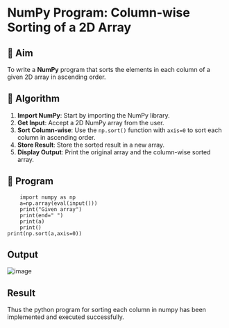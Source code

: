# NumPy Program: Column-wise Sorting of a 2D Array

## 🎯 Aim
To write a **NumPy** program that sorts the elements in each column of a given 2D array in ascending order.

## 🧠 Algorithm

1. **Import NumPy**: Start by importing the NumPy library.
2. **Get Input**: Accept a 2D NumPy array from the user.
3. **Sort Column-wise**: Use the `np.sort()` function with `axis=0` to sort each column in ascending order.
4. **Store Result**: Store the sorted result in a new array.
5. **Display Output**: Print the original array and the column-wise sorted array.

## 🧾 Program
```
    import numpy as np 
    a=np.array(eval(input())) 
    print("Given array") 
    print(end=" ") 
    print(a) 
    print() 
print(np.sort(a,axis=0)) 
```
## Output
![image](https://github.com/user-attachments/assets/8defde7b-20bf-4741-9f2d-2260622f16b5)

## Result
Thus the python program for sorting each column in numpy has been implemented and executed 
successfully. 

